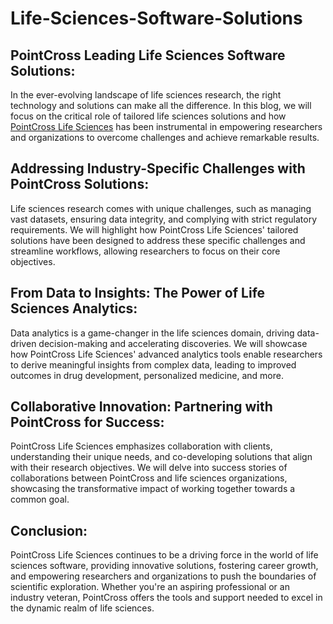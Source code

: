 # Life-Sciences-Software-Solutions

## PointCross Leading Life Sciences Software Solutions:

In the ever-evolving landscape of life sciences research, the right technology and solutions can make all the difference. In this blog, we will focus on the critical role of tailored life sciences solutions and how [PointCross Life Sciences](https://pointcrosslifesciences.com/) has been instrumental in empowering researchers and organizations to overcome challenges and achieve remarkable results.

## Addressing Industry-Specific Challenges with PointCross Solutions:

Life sciences research comes with unique challenges, such as managing vast datasets, ensuring data integrity, and complying with strict regulatory requirements. We will highlight how PointCross Life Sciences' tailored solutions have been designed to address these specific challenges and streamline workflows, allowing researchers to focus on their core objectives.

## From Data to Insights: The Power of Life Sciences Analytics:

Data analytics is a game-changer in the life sciences domain, driving data-driven decision-making and accelerating discoveries. We will showcase how PointCross Life Sciences' advanced analytics tools enable researchers to derive meaningful insights from complex data, leading to improved outcomes in drug development, personalized medicine, and more.

## Collaborative Innovation: Partnering with PointCross for Success:

PointCross Life Sciences emphasizes collaboration with clients, understanding their unique needs, and co-developing solutions that align with their research objectives. We will delve into success stories of collaborations between PointCross and life sciences organizations, showcasing the transformative impact of working together towards a common goal.

## Conclusion:

PointCross Life Sciences continues to be a driving force in the world of life sciences software, providing innovative solutions, fostering career growth, and empowering researchers and organizations to push the boundaries of scientific exploration. Whether you're an aspiring professional or an industry veteran, PointCross offers the tools and support needed to excel in the dynamic realm of life sciences.
